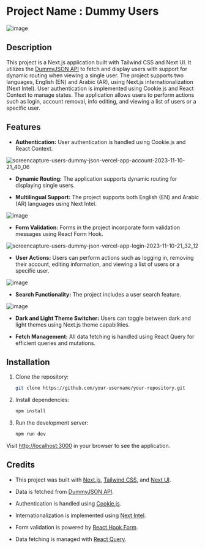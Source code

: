 # Project Name : Dummy Users
![image](https://github.com/zainab-salah/UsersDummyJson/assets/76114995/5417be84-213a-4741-bbbb-01e140b24a1c)

## Description

This project is a Next.js application built with Tailwind CSS and Next UI. It utilizes the [DummyJSON API](https://dummyjson.com/docs/auth) to fetch and display users with support for dynamic routing when viewing a single user. The project supports two languages, English (EN) and Arabic (AR), using Next.js internationalization (Next Intel). User authentication is implemented using Cookie.js and React Context to manage states. The application allows users to perform actions such as login, account removal, info editing, and viewing a list of users or a specific user.

## Features

- **Authentication:** User authentication is handled using Cookie.js and React Context.

![screencapture-users-dummy-json-vercel-app-account-2023-11-10-21_40_06](https://github.com/zainab-salah/UsersDummyJson/assets/76114995/f8804684-b07f-4f86-a7da-9fbc0a31b30b)

- **Dynamic Routing:** The application supports dynamic routing for displaying single users.

- **Multilingual Support:** The project supports both English (EN) and Arabic (AR) languages using Next Intel.

![image](https://github.com/zainab-salah/UsersDummyJson/assets/76114995/d0fb9d56-63cf-4323-b280-f7a71e7fbd97)

- **Form Validation:** Forms in the project incorporate form validation messages using React Form Hook.


![screencapture-users-dummy-json-vercel-app-login-2023-11-10-21_32_12](https://github.com/zainab-salah/UsersDummyJson/assets/76114995/50cbeee0-acc5-409e-8ac1-99e67c4c8f61)

- **User Actions:** Users can perform actions such as logging in, removing their account, editing information, and viewing a list of users or a specific user.

![image](https://github.com/zainab-salah/UsersDummyJson/assets/76114995/3da122ab-e430-4b83-965f-d1b6a3d66c6b)

- **Search Functionality:** The project includes a user search feature.

![image](https://github.com/zainab-salah/UsersDummyJson/assets/76114995/266f0538-2d1d-49ce-8948-e39ae36002a5)

- **Dark and Light Theme Switcher:** Users can toggle between dark and light themes using Next.js theme capabilities.

- **Fetch Management:** All data fetching is handled using React Query for efficient queries and mutations.

## Installation

1. Clone the repository:

   ```bash
   git clone https://github.com/your-username/your-repository.git
   ```

2. Install dependencies:

   ```bash
   npm install
   ```

3. Run the development server:

   ```bash
   npm run dev
   ```

Visit [http://localhost:3000](http://localhost:3000) in your browser to see the application.


## Credits

- This project was built with [Next.js](https://nextjs.org/), [Tailwind CSS](https://tailwindcss.com/), and [Next UI](https://example-link-to-next-ui-docs).

- Data is fetched from [DummyJSON API](https://dummyjson.com/docs/auth).

- Authentication is handled using [Cookie.js](https://example-link-to-cookie-js-docs).

- Internationalization is implemented using [Next Intel](https://example-link-to-next-intel-docs).

- Form validation is powered by [React Hook Form](https://react-hook-form.com/).

- Data fetching is managed with [React Query](https://react-query.tanstack.com/).


